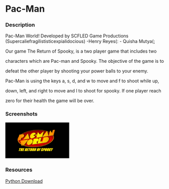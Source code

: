 <h1>Pac-Man</h1>

<h3>Description</h3>
<p>Pac-Man World!
Developed by SCFLED Game Productions
(Supercaliefragilististicexpialidocious)
					-Henry Reyes(:
					- Quisha Mutya(;

Our game The Return of Spooky, is a two player game that includes two 

characters which are Pac-man and Spooky. The objective of the game is to 

defeat the other player by shooting your power balls to your enemy. 

Pac-Man  is using the keys a, s, d, and w to move and f to shoot while up, 

down, left, and right to move and l to shoot for spooky. If one player reach 

zero for their health the game will be over. 
</p>
<h3> Screenshots</h3>
<img src="https://github.com/wasgudquisha/Pac---Man/blob/master/portfolio/images/start.jpg" width="200px">

<h3>Resources</h3>
<a href="https://www.python.org/downloads/"> Python Download</a>

